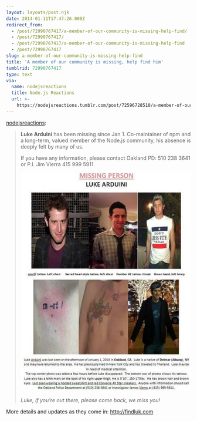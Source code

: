 ```yaml
---
layout: layouts/post.njk
date: 2014-01-11T17:47:26.000Z
redirect_from:
  - /post/72990767417/a-member-of-our-community-is-missing-help-find/
  - /post/72990767417/
  - /post/72990767417/a-member-of-our-community-is-missing-help-find
  - /post/72990767417
slug: a-member-of-our-community-is-missing-help-find
title: 'A member of our community is missing, help find him'
tumblrid: 72990767417
type: text
via:
  name: nodejsreactions
  title: Node.js Reactions
  url: >-
    https://nodejsreactions.tumblr.com/post/72596728510/a-member-of-our-community-is-missing-help-find
---
```

<p><a href="http://nodejsreactions.tumblr.com/post/72596728510/a-member-of-our-community-is-missing-help-find-him" class="tumblr_blog">nodejsreactions</a>:</p>

<blockquote><p><strong>Luke Arduini</strong> has been missing since Jan 1. Co-maintainer of npm and a long-term, valued member of the Node.js community, his absence is deeply felt by many of us.</p>
<p>If you have any information, please contact Oakland PD: 510 238 3641 or P.I. Jim Vierra 415 999 5911.</p>

<p><img src="./tumblr_inline_mz1zubxT9C1s0m7nr.jpg" alt="image"/></p>

<p><em>Luke, if you’re out there, please come back, we miss you!</em></p></blockquote>

<p>More details and updates as they come in: <a href="http://findluk.com">http://findluk.com</a></p>
